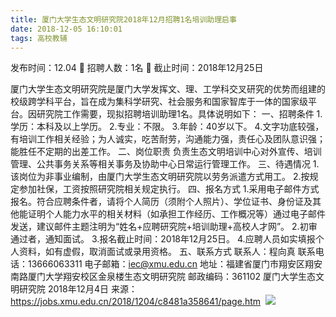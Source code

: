 ```yaml
---
title: 厦门大学生态文明研究院2018年12月招聘1名培训助理启事
date: 2018-12-05 16:10:01
tags: 高校教辅
---
```

发布时间：12.04   🌟   招聘人数：1名   🌈   截止时间：2018年12月25日
<!-- more -->
厦门大学生态文明研究院是厦门大学发挥文、理、工学科交叉研究的优势而组建的校级跨学科平台，旨在成为集科学研究、社会服务和国家智库于一体的国家级平台。因研究院工作需要，现拟招聘培训助理1名。具体说明如下：
一、招聘条件
1.学历：本科及以上学历。
2.专业：不限。
3.年龄：40岁以下。
4.文字功底较强，有培训工作相关经验；为人诚实，吃苦耐劳，沟通能力强，责任心及团队意识强；能胜任不定期的出差工作。
二、岗位职责
负责生态文明培训中心对外宣传、培训管理、公共事务关系等相关事务及协助中心日常运行管理工作。
三、待遇情况
1.该岗位为非事业编制，由厦门大学生态文明研究院以劳务派遣方式用工。
2.按规定参加社保，工资按照研究院相关规定执行。
四、报名方式
1.采用电子邮件方式报名。符合应聘条件者，请将个人简历（须附个人照片）、学位证书、身份证及其他能证明个人能力水平的相关材料（如承担工作经历、工作概况等）通过电子邮件发送，建议邮件主题注明为“姓名+应聘研究院+培训助理+高校人才网”。
2.初审通过者，通知面试。
3.报名截止时间：2018年12月25日。
4.应聘人员如实填报个人资料，如有虚假，取消面试或录用资格。
五、联系方式
联系人：程向真
联系电话：13666063311
电子邮箱：iec@xmu.edu.cn
地址：福建省厦门市翔安区翔安南路厦门大学翔安校区金泉楼生态文明研究院
邮政编码：361102
厦门大学生态文明研究院
2018年12月4日
来源：
https://jobs.xmu.edu.cn/2018/1204/c8481a358641/page.htm
 ![](https://cdn.weiweiblog.cn/20181015134814.png)